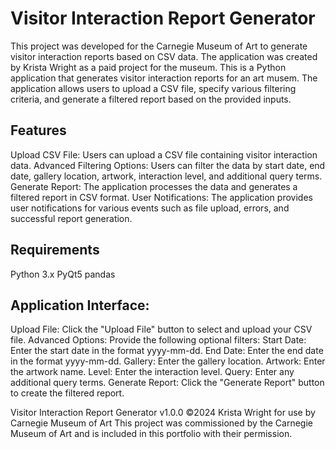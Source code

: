 # Visitor Interaction Report Generator
This project was developed for the Carnegie Museum of Art to generate visitor interaction reports based on CSV data. The application was created by Krista Wright as a paid project for the museum.
This is a Python application that generates visitor interaction reports for an art musem. The application allows users to upload a CSV file, specify various filtering criteria, and generate a filtered report based on the provided inputs.

## Features
Upload CSV File: Users can upload a CSV file containing visitor interaction data.
Advanced Filtering Options: Users can filter the data by start date, end date, gallery location, artwork, interaction level, and additional query terms.
Generate Report: The application processes the data and generates a filtered report in CSV format.
User Notifications: The application provides user notifications for various events such as file upload, errors, and successful report generation.

## Requirements
Python 3.x
PyQt5
pandas

## Application Interface:
Upload File: Click the "Upload File" button to select and upload your CSV file.
Advanced Options: Provide the following optional filters:
Start Date: Enter the start date in the format yyyy-mm-dd.
End Date: Enter the end date in the format yyyy-mm-dd.
Gallery: Enter the gallery location.
Artwork: Enter the artwork name.
Level: Enter the interaction level.
Query: Enter any additional query terms.
Generate Report: Click the "Generate Report" button to create the filtered report.

Visitor Interaction Report Generator v1.0.0 ©2024 Krista Wright for use by Carnegie Museum of Art
This project was commissioned by the Carnegie Museum of Art and is included in this portfolio with their permission.
